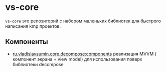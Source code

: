 # vs-core

`vs-core` это репозиторий с набором маленьких библиотек для быстрого написания kmp проектов.

## Компоненты

* [ru.vladislavsumin.core.decompose:components](core/decompose/components/README.md) реализация MVVM (
  компонент экрана + view model) для использования поверх библиотеки decompose